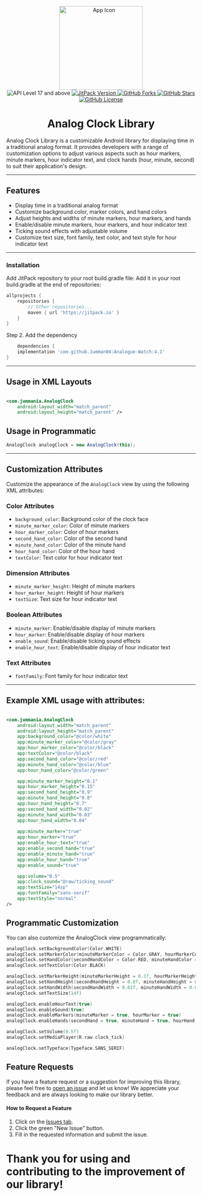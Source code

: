 <p align="center">
   <img src="https://github.com/Jumman04/Analogue-Watch/assets/113237846/1efff827-143a-49b2-988c-4b059ac0d7fa" alt="App Icon" width="222">
   <br>
   <img src="https://img.shields.io/badge/API-17%2B-brightgreen.svg?style=flat" alt="API Level 17 and above"/>
   <a href="https://jitpack.io/#Jumman04/Analogue-Watch">
   <img src="https://jitpack.io/v/Jumman04/Analogue-Watch.svg" alt="JitPack Version"/>
   </a>
   <a href="https://github.com/Jumman04/Analogue-Watch/network/members">
   <img src="https://img.shields.io/github/forks/Jumman04/Analogue-Watch" alt="GitHub Forks"/>
   </a>
   <a href="https://github.com/Jumman04/Analogue-Watch/stargazers">
   <img src="https://img.shields.io/github/stars/Jumman04/Analogue-Watch" alt="GitHub Stars"/>
   </a>
   <a href="https://github.com/Jumman04/Analogue-Watch/blob/master/LICENSE.md">
   <img src="https://img.shields.io/github/license/Jumman04/Analogue-Watch" alt="GitHub License"/>
   </a>
</p>
<h1 align="center">Analog Clock Library</h1>


Analog Clock Library is a customizable Android library for displaying time in a traditional analog
format. It provides developers with a range of customization options to adjust various aspects such
as hour markers, minute markers, hour indicator text, and clock hands (hour, minute, second) to suit
their application's design.

---

## Features

- Display time in a traditional analog format
- Customize background color, marker colors, and hand colors
- Adjust heights and widths of minute markers, hour markers, and hands
- Enable/disable minute markers, hour markers, and hour indicator text
- Ticking sound effects with adjustable volume
- Customize text size, font family, text color, and text style for hour indicator text

---

### Installation

Add JitPack repository to your root build.gradle file:
Add it in your root build.gradle at the end of repositories:

```groovy
allprojects {
    repositories {
        // Other repositories...
        maven { url 'https://jitpack.io' }
    }
}
```

Step 2. Add the dependency

```groovy
    dependencies {
    implementation 'com.github.Jumman04:Analogue-Watch:4.1'
}
```

---

## Usage in XML Layouts

```xml

<com.jummania.AnalogClock 
    android:layout_width="match_parent"
    android:layout_height="match_parent" />
```

## Usage in Programmatic

```java
AnalogClock analogClock = new AnalogClock(this);
```

---

## Customization Attributes

Customize the appearance of the `AnalogClock` view by using the following XML attributes:

### Color Attributes

- `background_color`: Background color of the clock face
- `minute_marker_color`: Color of minute markers
- `hour_marker_color`: Color of hour markers
- `second_hand_color`: Color of the second hand
- `minute_hand_color`: Color of the minute hand
- `hour_hand_color`: Color of the hour hand
- `textColor`: Text color for hour indicator text

### Dimension Attributes

- `minute_marker_height`: Height of minute markers
- `hour_marker_height`: Height of hour markers
- `textSize`: Text size for hour indicator text

### Boolean Attributes

- `minute_marker`: Enable/disable display of minute markers
- `hour_marker`: Enable/disable display of hour markers
- `enable_sound`: Enable/disable ticking sound effects
- `enable_hour_text`: Enable/disable display of hour indicator text

### Text Attributes

- `fontFamily`: Font family for hour indicator text

---

## Example XML usage with attributes:

```xml

<com.jummania.AnalogClock 
    android:layout_width="match_parent" 
    android:layout_height="match_parent"
    app:background_color="@color/white" 
    app:minute_marker_color="@color/gray"
    app:hour_marker_color="@color/black"
    app:textColor="@color/black"
    app:second_hand_color="@color/red"
    app:minute_hand_color="@color/blue" 
    app:hour_hand_color="@color/green"

    app:minute_marker_height="0.1" 
    app:hour_marker_height="0.15" 
    app:second_hand_height="0.9"
    app:minute_hand_height="0.8"
    app:hour_hand_height="0.7"
    app:second_hand_width="0.02"
    app:minute_hand_width="0.03"
    app:hour_hand_width="0.04"
    
    app:minute_marker="true" 
    app:hour_marker="true"
    app:enable_hour_text="true"
    app:enable_second_hand="true"
    app:enable_minute_hand="true"
    app:enable_hour_hand="true"
    app:enable_sound="true"

    app:volume="0.5"
    app:clock_sound="@raw/ticking_sound"
    app:textSize="14sp"
    app:fontFamily="sans-serif" 
    app:textStyle="normal"
/>


```

## Programmatic Customization

You can also customize the AnalogClock view programmatically:

```kt
analogClock.setBackgroundColor(Color.WHITE)
analogClock.setMarkerColor(minuteMarkerColor = Color.GRAY, hourMarkerColor = Color.BLACK)
analogClock.setHandColor(secondHandColor = Color.RED, minuteHandColor = Color.BLUE, hourHandColor = Color.GREEN)
analogClock.setTextColor(Color.BLACK)

analogClock.setMarkerHeight(minuteMarkerHeight = 0.1f, hourMarkerHeight = 0.15f)
analogClock.setHandHeight(secondHandHeight = 0.8f, minuteHandHeight = 0.7f, hourHandHeight = 0.6f)
analogClock.setHandWidth(secondHandWidth = 0.02f, minuteHandWidth = 0.03f, hourHandWidth = 0.04f)
analogClock.setTextSize(14f)

analogClock.enableHourText(true)
analogClock.enableSound(true)
analogClock.enableMarkers(minuteMarker = true, hourMarker = true)
analogClock.enableHands(secondHand = true, minuteHand = true, hourHand = true)

analogClock.setVolume(0.5f)
analogClock.setMediaPlayer(R.raw.clock_tick)

analogClock.setTypeface(Typeface.SANS_SERIF)


```

## Feature Requests

If you have a feature request or a suggestion for improving this library, please feel free
to [open an issue](https://github.com/Jumman04/Analogue-Watch/issues/new) and let us know! We
appreciate your feedback and are always looking to make our library better.

#### How to Request a Feature

1. Click on the [Issues tab](https://github.com/Jumman04/Analogue-Watch/issues).
2. Click the green "New Issue" button.
3. Fill in the requested information and submit the issue.

# Thank you for using and contributing to the improvement of our library!
